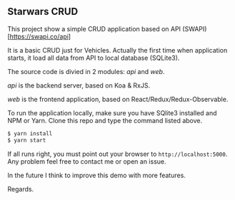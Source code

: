 ## Starwars CRUD

This project show a simple CRUD application based on API (SWAPI)[https://swapi.co/api]

It is a basic CRUD just for Vehicles. Actually the first time when application starts, it load all data from API to local database (SQLite3).

The source code is divied in 2 modules: *api* and *web*.

*api* is the backend server, based on Koa & RxJS.

*web* is the frontend application, based on React/Redux/Redux-Observable.

To run the application locally, make sure you have SQlite3 installed and NPM or Yarn. Clone this repo and type the command listed above.

```bash
$ yarn install
$ yarn start
```

If all runs right, you must point out your browser to ```http://localhost:5000```. Any problem feel free to contact me or open an issue.

In the future I think to improve this demo with more features.

Regards.
